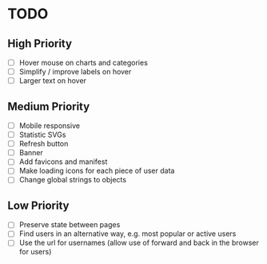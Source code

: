 # TODO

## High Priority

- [ ] Hover mouse on charts and categories
- [ ] Simplify / improve labels on hover
- [ ] Larger text on hover

## Medium Priority

- [ ] Mobile responsive
- [ ] Statistic SVGs
- [ ] Refresh button
- [ ] Banner
- [ ] Add favicons and manifest
- [ ] Make loading icons for each piece of user data
- [ ] Change global strings to objects

## Low Priority

- [ ] Preserve state between pages
- [ ] Find users in an alternative way, e.g. most popular or active users
- [ ] Use the url for usernames (allow use of forward and back in the browser for users)
